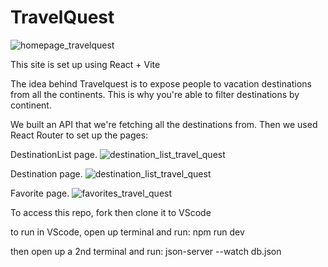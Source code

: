 # TravelQuest

![homepage_travelquest](https://github.com/jerrizzy/travel-quest/assets/37149800/cbcec719-4747-48d4-90d9-5e83aaca938f)

This site is set up using React + Vite

The idea behind Travelquest is to expose people to vacation destinations from all the continents.
This is why you're able to filter destinations by continent.

We built an API that we're fetching all the destinations from. 
Then we used React Router to set up the pages:

DestinationList page.
![destination_list_travel_quest](https://github.com/jerrizzy/travel-quest/assets/37149800/2a7b3aa9-eedf-4baa-92e9-678b8340fb80)

Destination page.
![destination_list_travel_quest](https://github.com/jerrizzy/travel-quest/assets/37149800/1695fda3-a6d8-4094-8882-ffc9d629fd8a)

Favorite page.
![favorites_travel_quest](https://github.com/jerrizzy/travel-quest/assets/37149800/f4792db7-ff4d-4a6a-89d7-d32fea3fe569)


To access this repo, fork then clone it to VScode

to run in VScode, open up terminal and run:
npm run dev

then open up a 2nd terminal and run:
json-server --watch db.json
